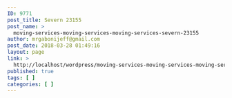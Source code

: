 ```yaml
---
ID: 9771
post_title: Severn 23155
post_name: >
  moving-services-moving-services-moving-services-severn-23155
author: mrgabonijeff@gmail.com
post_date: 2018-03-28 01:49:16
layout: page
link: >
  http://localhost/wordpress/moving-services-moving-services-moving-services-severn-23155/
published: true
tags: [ ]
categories: [ ]
---
```

